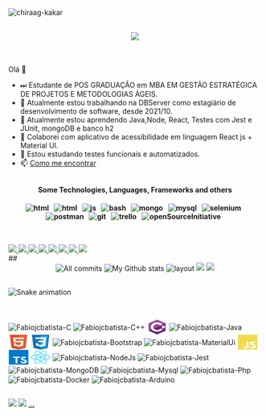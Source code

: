 <p align="left"> <img src="https://komarev.com/ghpvc/?username=fabiojcbatista" alt="chiraag-kakar" /> </p>


<p align="center">
<br><img src="https://github.com/chiraag-kakar/chiraag-kakar/blob/master/hadder.gif" width="280px"><br><br>
</p>

##

Olá 👋  
- ⏭ Estudante de POS GRADUAÇÂO em MBA EM GESTÃO ESTRATÉGICA DE PROJETOS E METODOLOGIAS ÁGEIS.
- 🔭 Atualmente estou trabalhando na DBServer como estagiário de desenvolvimento de software, desde 2021/10.
- 🌱 Atualmente estou aprendendo Java,Node, React, Testes com Jest e JUnit, mongoDB e banco h2
- 👯 Colaborei com aplicativo de acessibilidade em linguagem React js + Material UI.
- 🤔 Estou estudando testes funcionais e automatizados.
- 📫 <a href="https://www.linkedin.com/in/tecnicofabio/">Como me encontrar</a>


##

<h4 align="center">Some Technologies, Languages, Frameworks and others<h4/>
	
<p align="center">
	<img src="https://img.shields.io/badge/HTML-239120?style=for-the-badge&logo=html5&logoColor=white" alt="html" />&nbsp;&nbsp;
	<img src="https://img.shields.io/badge/CSS-3498DB?&style=for-the-badge&logo=css3&logoColor=white" alt="html" />&nbsp;&nbsp;
	<img src="https://img.shields.io/badge/JavaScript-F7DF1E?style=for-the-badge&logo=javascript&logoColor=black" alt="js" />&nbsp;&nbsp;
	<img src="https://img.shields.io/badge/shell_script%20-%23121011.svg?&style=for-the-badge&logo=gnu-bash&logoColor=white" alt="bash" />&nbsp;&nbsp;
	<img src="https://img.shields.io/badge/MongoDB-%234ea94b.svg?&style=for-the-badge&logo=mongodb&logoColor=white" alt="mongo" />&nbsp;&nbsp;
	<img src="https://img.shields.io/badge/MySQL-00000F?style=for-the-badge&logo=mysql&logoColor=white" alt="mysql" />&nbsp;&nbsp;
	<img src="https://img.shields.io/badge/Selenium-43B02A?style=for-the-badge&logo=selenium&logoColor=white" alt="selenium" />&nbsp;&nbsp;
	<img src="https://img.shields.io/badge/postman-FF6C37?style=for-the-badge&logo=postman&logoColor=white" alt="postman" />&nbsp;&nbsp;
	<img src="https://img.shields.io/badge/git-F05032?style=for-the-badge&logo=git&logoColor=white" alt="git" />&nbsp;&nbsp;
	<img src="https://img.shields.io/badge/trello-0079BF?style=for-the-badge&logo=trello&logoColor=white" alt="trello" />&nbsp;&nbsp;
	<img src="https://img.shields.io/badge/open_source_initiative-3DA639?style=for-the-badge&logo=open-source-initiative&logoColor=white" alt="openSourceInitiative" />&nbsp;&nbsp;
	
</p>
  
 ##
  
 <div style="display: inline_block"><br>
     <a href="https://github.com/fabiojcbatista/mergulhoAPI">
  <img height="150em" src="https://github-readme-stats.vercel.app/api/pin/?username=fabiojcbatista&repo=mergulhoAPI&theme=omni&layout=compact" />
</a>
     <a href="https://github.com/fabiojcbatista/Java-alura-TDD">
  <img height="150em" src="https://github-readme-stats.vercel.app/api/pin/?username=fabiojcbatista&repo=Java-alura-TDD&theme=omni&layout=compact" />
</a>
   <a href="https://github.com/fabiojcbatista/projeto-clone-airbnb">
  <img height="150em" src="https://github-readme-stats.vercel.app/api/pin/?username=fabiojcbatista&repo=projeto-clone-airbnb&theme=omni&layout=compact" />
</a>
    <a href="https://github.com/fabiojcbatista/airbnbclone-beta-frontend">
  <img height="150em" src="https://github-readme-stats.vercel.app/api/pin/?username=fabiojcbatista&repo=airbnbclone-beta-frontend&theme=omni&layout=compact" />
</a>
   <a href="https://github.com/fabiojcbatista/airbnbclone-beta-backend">
  <img height="150em" src="https://github-readme-stats.vercel.app/api/pin/?username=fabiojcbatista&repo=airbnbclone-beta-backend&theme=omni&layout=compact" />
</a>
     <a href="https://github.com/fabiojcbatista/curso-typescript-nodejs-react-2021-2">
  <img height="150em" src="https://github-readme-stats.vercel.app/api/pin/?username=fabiojcbatista&repo=curso-typescript-nodejs-react-2021-2&theme=omni&layout=compact" />
</a>
    <a href="https://github.com/fabiojcbatista/Desafio">
  <img height="150em" src="https://github-readme-stats.vercel.app/api/pin/?username=fabiojcbatista&repo=Desafio&theme=omni&layout=compact" />
</a>
   <a href="https://github.com/fabiojcbatista/Treinamento">
  <img height="150em" src="https://github-readme-stats.vercel.app/api/pin/?username=fabiojcbatista&repo=Treinamento&theme=omni&layout=compact" />
</a>
    
  </div>
 ##

<div>
  <center>
    
  <img alt="All commits" align="center" border-radius="40px" width="800px" height="200px" src="https://github-readme-stats.vercel.app/api?username=fabiojcbatista&show_icons=true&theme=dracula&include_all_commits=true&count_private=true"/>
   <img alt="My Github stats" align="center" border-radius="40px" width="800px" height="200px" src="https://github-readme-streak-stats.herokuapp.com/?user=fabiojcbatista&layout=compact" alt="saurav-skl" />
    <img alt="layout" align="center" border-radius="40px" width="800px" height="200px" src="https://github-readme-stats.vercel.app/api/top-langs/?username=fabiojcbatista&layout=compact&langs_count=7&theme=dracula"/>
   <img src="https://github-profile-trophy.vercel.app/?username=fabiojcbatista&theme=tokyonight&no-frame=true&row=1&&margin-w=30&no-bg=true">
  <img src="https://activity-graph.herokuapp.com/graph?username=fabiojcbatista&theme=react-dark"/>
</center>
</div>
  
  ##
  
  <div>
    
  ![Snake animation](https://github.com/fabiojcbatista/fabiojcbatista/blob/output/github-contribution-grid-snake.svg)
 
</div>
  
  ##
  
  <div style="display: inline_block"><br>
  <img align="center" alt="Fabiojcbatista-C" height="30" width="40" src="https://cdn.jsdelivr.net/gh/devicons/devicon/icons/c/c-original.svg">
  <img align="center" alt="Fabiojcbatista-C++" height="30" width="40" src="https://cdn.jsdelivr.net/gh/devicons/devicon/icons/cplusplus/cplusplus-original.svg">
  <img align="center" alt="Fabiojcbatista-Csharp" height="30" width="40" src="https://raw.githubusercontent.com/devicons/devicon/master/icons/csharp/csharp-original.svg">
  <img align="center" alt="Fabiojcbatista-Java" height="30" width="40" src="https://cdn.jsdelivr.net/gh/devicons/devicon/icons/java/java-original-wordmark.svg">
  <img align="center" alt="Fabiojcbatista-HTML" height="30" width="40" src="https://raw.githubusercontent.com/devicons/devicon/master/icons/html5/html5-original.svg">
  <img align="center" alt="Fabiojcbatista-CSS" height="30" width="40" src="https://raw.githubusercontent.com/devicons/devicon/master/icons/css3/css3-original.svg">
  <img align="center" alt="Fabiojcbatista-Bootstrap" height="30" width="40" src="https://cdn.jsdelivr.net/gh/devicons/devicon/icons/bootstrap/bootstrap-plain-wordmark.svg">
  <img align="center" alt="Fabiojcbatista-MaterialUi" height="30" width="40" src="https://cdn.jsdelivr.net/gh/devicons/devicon/icons/materialui/materialui-original.svg">
  <img align="center" alt="Fabiojcbatista-Js" height="30" width="40" src="https://raw.githubusercontent.com/devicons/devicon/master/icons/javascript/javascript-plain.svg">
  <img align="center" alt="Fabiojcbatista-Ts" height="30" width="40" src="https://raw.githubusercontent.com/devicons/devicon/master/icons/typescript/typescript-plain.svg">
  <img align="center" alt="Fabiojcbatista-React" height="30" width="40" src="https://raw.githubusercontent.com/devicons/devicon/master/icons/react/react-original.svg">
  <img align="center" alt="Fabiojcbatista-NodeJs" height="30" width="40" src="https://cdn.jsdelivr.net/gh/devicons/devicon/icons/nodejs/nodejs-original.svg">
  <img align="center" alt="Fabiojcbatista-Jest" height="30" width="40" src="https://cdn.jsdelivr.net/gh/devicons/devicon/icons/jest/jest-plain.svg">
  <img align="center" alt="Fabiojcbatista-MongoDB" height="30" width="40" src="https://cdn.jsdelivr.net/gh/devicons/devicon/icons/mongodb/mongodb-original-wordmark.svg">
  <img align="center" alt="Fabiojcbatista-Mysql" height="30" width="40" src="https://cdn.jsdelivr.net/gh/devicons/devicon/icons/mysql/mysql-original-wordmark.svg">
  <img align="center" alt="Fabiojcbatista-Php" height="30" width="40" src="https://cdn.jsdelivr.net/gh/devicons/devicon/icons/php/php-original.svg">
  <img align="center" alt="Fabiojcbatista-Docker" height="30" width="40" src="https://cdn.jsdelivr.net/gh/devicons/devicon/icons/docker/docker-original-wordmark.svg">
  <img align="center" alt="Fabiojcbatista-Arduino" height="30" width="40" src="https://cdn.jsdelivr.net/gh/devicons/devicon/icons/arduino/arduino-original-wordmark.svg"> 
</div>
  
  ##
  
  <div> 
  <a href = "mailto:fabiojcbweb@gmail.com"><img src="https://img.shields.io/badge/-Gmail-%23333?style=for-the-badge&logo=gmail&logoColor=white" target="_blank"></a>
  <a href="https://www.linkedin.com/in/tecnicofabio/" target="_blank"><img src="https://img.shields.io/badge/-LinkedIn-%230077B5?style=for-the-badge&logo=linkedin&logoColor=white" target="_blank"></a> 
  <a href="https://devicon.dev/" target="_blank">...</a> 
  </div>
  
  ##
  
